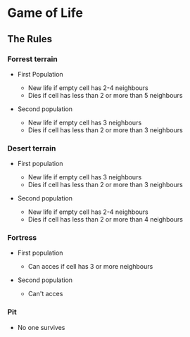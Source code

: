 # Game of Life 

## The Rules

### Forrest terrain
* First Population
    - New life if empty cell has 2-4 neighbours
    - Dies if cell has less than 2 or more than 5 neighbours

* Second population
    - New life if empty cell has 3 neighbours
    - Dies if cell has less than 2 or more than 3 neighbours


### Desert terrain
* First population
    - New life if empty cell has 3 neighbours
    - Dies if cell has less than 2 or more than 3 neighbours

* Second population
    - New life if empty cell has 2-4 neighbours
    - Dies if cell has less than 2 or more than 4 neighbours

### Fortress
* First population 
    - Can acces if cell has 3 or more neighbours

* Second population 
    - Can't acces

### Pit
* No one survives